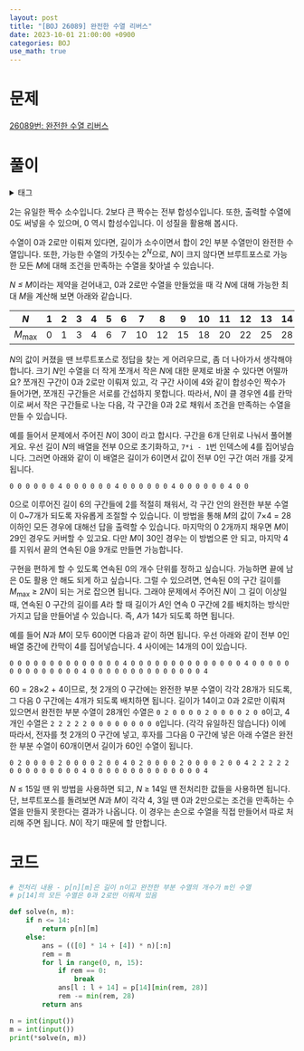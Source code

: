 ```yaml
---
layout: post
title: "[BOJ 26089] 완전한 수열 리버스"
date: 2023-10-01 21:00:00 +0900
categories: BOJ
use_math: true
---
```


# 문제

[26089번: 완전한 수열 리버스](https://www.acmicpc.net/problem/26089)

# 풀이

<p>
<details>
<summary>태그</summary>
ad_hoc, constructive, bruteforcing, precomputation
</details>
</p>

2는 유일한 짝수 소수입니다. 2보다 큰 짝수는 전부 합성수입니다. 또한, 출력할 수열에 0도 써넣을 수 있으며, 0 역시 합성수입니다. 이 성질을 활용해 봅시다.

수열이 0과 2로만 이뤄져 있다면, 길이가 소수이면서 합이 2인 부분 수열만이 완전한 수열입니다. 또한, 가능한 수열의 가짓수는 2<sup><i>N</i></sup>으로, *N*이 크지 않다면 브루트포스로 가능한 모든 *M*에 대해 조건을 만족하는 수열을 찾아낼 수 있습니다.

*N ≤ M*이라는 제약을 걷어내고, 0과 2로만 수열을 만들었을 때 각 *N*에 대해 가능한 최대 *M*을 계산해 보면 아래와 같습니다.

| *N*                    | 1   | 2   | 3   | 4   | 5   | 6   | 7   | 8   | 9   | 10  | 11  | 12  | 13  | 14  |
| ---------------------- | --- | --- | --- | --- | --- | --- | --- | --- | --- | --- | --- | --- | --- | --- |
| <i>M</i><sub>max</sub> | 0   | 1   | 3   | 4   | 6   | 7   | 10  | 12  | 15  | 18  | 20  | 22  | 25  | 28  |

*N*의 값이 커졌을 땐 브루트포스로 정답을 찾는 게 어려우므로, 좀 더 나아가서 생각해야 합니다. 크기 *N*인 수열을 더 작게 쪼개서 작은 *N*에 대한 문제로 바꿀 수 있다면 어떨까요? 쪼개진 구간이 0과 2로만 이뤄져 있고, 각 구간 사이에 4와 같이 합성수인 짝수가 들어가면, 쪼개진 구간들은 서로를 간섭하지 못합니다. 따라서, *N*이 클 경우엔 4를 칸막이로 써서 작은 구간들로 나눈 다음, 각 구간을 0과 2로 채워서 조건을 만족하는 수열을 만들 수 있습니다.

예를 들어서 문제에서 주어진 *N*이 30이  라고 합시다. 구간을 6개 단위로 나눠서 풀어볼게요. 우선 길이 *N*의 배열을 전부 0으로 초기화하고, `7*i - 1`번 인덱스에 4를 집어넣습니다. 그러면 아래와 같이 이 배열은 길이가 6이면서 값이 전부 0인 구간 여러 개를 갖게 됩니다.
```
0 0 0 0 0 0 4 0 0 0 0 0 0 4 0 0 0 0 0 0 4 0 0 0 0 0 0 4 0 0
```
0으로 이루어진 길이 6의 구간들에 2를 적절히 채워서, 각 구간 안의 완전한 부분 수열이 0~7개가 되도록 자유롭게 조절할 수 있습니다. 이 방법을 통해 $M$의 값이 7×4 = 28 이하인 모든 경우에 대해선 답을 출력할 수 있습니다. 마지막의 0 2개까지 채우면 *M*이 29인 경우도 커버할 수 있고요. 다만 *M*이 30인 경우는 이 방법으론 안 되고, 마지막 4를 지워서 끝의 연속된 0을 9개로 만들면 가능합니다.

구현을 편하게 할 수 있도록 연속된 0의 개수 단위를 정하고 싶습니다. 가능하면 끝에 남은 0도 활용 안 해도 되게 하고 싶습니다. 그럴 수 있으려면, 연속된 0의 구간 길이를 <i>M</i><sub>max</sub> ≥ 2*N*이 되는 거로 잡으면 됩니다. 그래야 문제에서 주어진 *N*이 그 길이 이상일 때, 연속된 0 구간의 길이를 *A*라 할 때 길이가 *A*인 연속 0 구간에 2를 배치하는 방식만 가지고 답을 만들어낼 수 있습니다. 즉, *A*가 14가 되도록 하면 됩니다.

예를 들어 *N*과 *M*이 모두 60이면 다음과 같이 하면 됩니다. 우선 아래와 같이 전부 0인 배열 중간에 칸막이 4를 집어넣습니다. 4 사이에는 14개의 0이 있습니다.
```
0 0 0 0 0 0 0 0 0 0 0 0 0 0 4 0 0 0 0 0 0 0 0 0 0 0 0 0 0 4 0 0 0 0 0 0 0 0 0 0 0 0 0 0 4 0 0 0 0 0 0 0 0 0 0 0 0 0 0 4
```
60 = 28×2 + 4이므로, 첫 2개의 0 구간에는 완전한 부분 수열이 각각 28개가 되도록, 그 다음 0 구간에는 4개가 되도록 배치하면 됩니다. 길이가 14이고 0과 2로만 이뤄져 있으면서 완전한 부분 수열이 28개인 수열은 `0 2 0 0 0 0 2 0 0 0 0 2 0 0`이고, 4개인 수열은 `2 2 2 2 2 0 0 0 0 0 0 0 0 0`입니다. (각각 유일하진 않습니다) 이에 따라서, 전자를 첫 2개의 0 구간에 넣고, 후자를 그다음 0 구간에 넣은 아래 수열은 완전한 부분 수열이 60개이면서 길이가 60인 수열이 됩니다.
```
0 2 0 0 0 0 2 0 0 0 0 2 0 0 4 0 2 0 0 0 0 2 0 0 0 0 2 0 0 4 2 2 2 2 2 0 0 0 0 0 0 0 0 0 4 0 0 0 0 0 0 0 0 0 0 0 0 0 0 4
```

*N* ≤ 15일 땐 위 방법을 사용하면 되고, *N* ≥ 14일 땐 전처리한 값들을 사용하면 됩니다. 단, 브루트포스를 돌려보면 *N*과 *M*이 각각 4, 3일 땐 0과 2만으로는 조건을 만족하는 수열을 만들지 못한다는 결과가 나옵니다. 이 경우는 손으로 수열을 직접 만들어서 따로 처리해 주면 됩니다. *N*이 작기 때문에 할 만합니다.

# 코드
```py
# 전처리 내용 - p[n][m]은 길이 n이고 완전한 부분 수열의 개수가 m인 수열
# p[14]의 모든 수열은 0과 2로만 이뤄져 있음

def solve(n, m):
    if n <= 14:
        return p[n][m]
    else:
        ans = (([0] * 14 + [4]) * n)[:n]
        rem = m
        for l in range(0, n, 15):
            if rem == 0:
                break
            ans[l : l + 14] = p[14][min(rem, 28)]
            rem -= min(rem, 28)
        return ans

n = int(input())
m = int(input())
print(*solve(n, m))
```